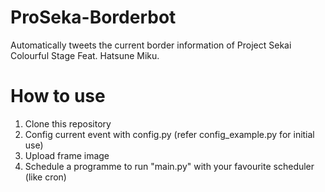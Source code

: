 # ProSeka-Borderbot
Automatically tweets the current border information of Project Sekai Colourful Stage Feat. Hatsune Miku.

# How to use
1. Clone this repository
2. Config current event with config.py (refer config_example.py for initial use)
3. Upload frame image
4. Schedule a programme to run "main.py" with your favourite scheduler (like cron)

